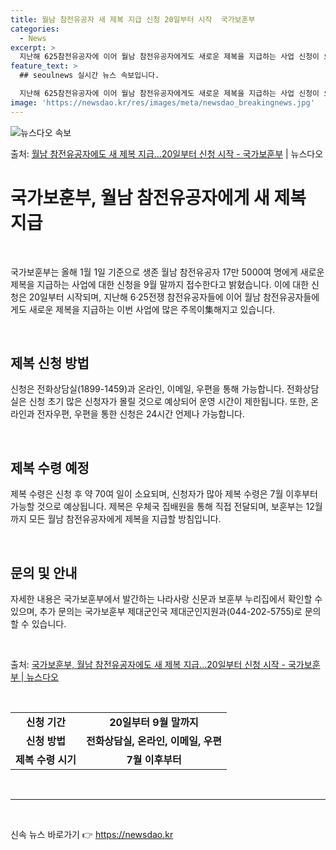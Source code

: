 ```yaml
---
title: 월남 참전유공자 새 제복 지급 신청 20일부터 시작  국가보훈부
categories:
  - News
excerpt: >
  지난해 625참전유공자에 이어 월남 참전유공자에게도 새로운 제복을 지급하는 사업 신청이 오는 20일부터 시작…
feature_text: >
  ## seoulnews 실시간 뉴스 속보입니다.

  지난해 625참전유공자에 이어 월남 참전유공자에게도 새로운 제복을 지급하는 사업 신청이 오는 20일부터 시작…
image: 'https://newsdao.kr/res/images/meta/newsdao_breakingnews.jpg'
---
```


![뉴스다오 속보](https://newsdao.kr/res/images/meta/newsdao_breakingnews.jpg)

<p>출처: <a href="https://newsdao.kr/3736" rel="dofollow">월남 참전유공자에도 새 제복 지급…20일부터 신청 시작 - 국가보훈부</a> | 뉴스다오</p>

<h1>국가보훈부, 월남 참전유공자에게 새 제복 지급</h1>
<p data-ke-size="size16">&nbsp;</p>
국가보훈부는 올해 1월 1일 기준으로 생존 월남 참전유공자 17만 5000여 명에게 새로운 제복을 지급하는 사업에 대한 신청을 9월 말까지 접수한다고 밝혔습니다. 이에 대한 신청은 20일부터 시작되며, 지난해 6·25전쟁 참전유공자들에 이어 월남 참전유공자들에게도 새로운 제복을 지급하는 이번 사업에 많은 주목이集해지고 있습니다.
<p data-ke-size="size16">&nbsp;</p>
<h2 data-ke-size="size26">제복 신청 방법</h2>
<p data-ke-size="size16">신청은 전화상담실(1899-1459)과 온라인, 이메일, 우편을 통해 가능합니다. 전화상담실은 신청 초기 많은 신청자가 몰릴 것으로 예상되어 운영 시간이 제한됩니다. 또한, 온라인과 전자우편, 우편을 통한 신청은 24시간 언제나 가능합니다.</p>
<p data-ke-size="size16">&nbsp;</p>
<h2 data-ke-size="size26">제복 수령 예정</h2>
<p data-ke-size="size16">제복 수령은 신청 후 약 70여 일이 소요되며, 신청자가 많아 제복 수령은 7월 이후부터 가능할 것으로 예상됩니다. 제복은 우체국 집배원을 통해 직접 전달되며, 보훈부는 12월까지 모든 월남 참전유공자에게 제복을 지급할 방침입니다.</p>
<p data-ke-size="size16">&nbsp;</p>
<h2 data-ke-size="size26">문의 및 안내</h2>
<p data-ke-size="size16">자세한 내용은 국가보훈부에서 발간하는 나라사랑 신문과 보훈부 누리집에서 확인할 수 있으며, 추가 문의는 국가보훈부 제대군인국 제대군인지원과(044-202-5755)로 문의할 수 있습니다.</p>
<p data-ke-size="size16">&nbsp;</p>
출처: <a href="https://newsdao.kr/3736">국가보훈부, 월남 참전유공자에도 새 제복 지급…20일부터 신청 시작 - 국가보훈부 | 뉴스다오</a>
<p data-ke-size="size16">&nbsp;</p>
<table>
<tbody>
<tr>
<td style="text-align: center; height: 17px;"><b>신청 기간</b></td>
<td style="text-align: center; height: 17px;"><b>20일부터 9월 말까지</b></td>
</tr>
<tr>
<td style="text-align: center; height: 17px;"><b>신청 방법</b></td>
<td style="text-align: center; height: 17px;"><b>전화상담실, 온라인, 이메일, 우편</b></td>
</tr>
<tr>
<td style="text-align: center; height: 17px;"><b>제복 수령 시기</b></td>
<td style="text-align: center; height: 17px;"><b>7월 이후부터</b></td>
</tr>
</tbody>
</table>
<p data-ke-size="size16">&nbsp;</p>
<hr>
<p data-ke-size="size16">&nbsp;</p> 

신속 뉴스 바로가기 👉 <a href="https://newsdao.kr" rel="dofollow">https://newsdao.kr</a>


